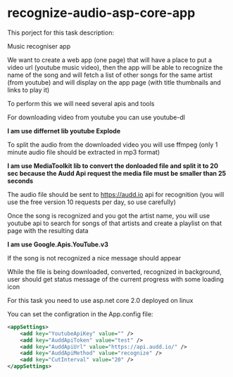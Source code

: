 # recognize-audio-asp-core-app

This porject for this task description:

Music recogniser app

We want to create a web app (one page) that will have a place to put a video url (youtube music video), then the app will be able to recognize the name of the song and will fetch a list of other songs for the same artist (from youtube) and will display on the app page (with title thumbnails and links to play it)


To perform this we will need several apis and tools

For downloading video from youtube you can use youtube-dl  

<strong>I am use differnet lib youtube Explode</strong> 

To split the audio from the downloaded video you will use ffmpeg (only 1 minute audio file should be extracted in mp3 format)

<strong>I am use MediaToolkit lib to convert the donloaded file and split it to 20 sec because the Audd Api request the media file must be smaller than 25 seconds</strong>

The audio file should be sent to https://audd.io api for recognition (you will use the free version 10 requests per day, so use carefully)

Once the song is recognized and you got the artist name, you will use youtube api to search for songs of that artists and create a playlist on that page with the resulting data

<strong>I am use Google.Apis.YouTube.v3</strong>

If the song is not recognized a nice message should appear

While the file is being downloaded, converted, recognized in background, user should get status message of the current progress with some loading icon
 
For this task you need to use asp.net core 2.0 deployed on linux


You can set the configration in the App.config file:
```xml
<appSettings>
    <add key="YoutubeApiKey" value="" />
    <add key="AuddApiToken" value="test" />
    <add key="AuddApiUrl" value="https://api.audd.io/" />
    <add key="AuddApiMethod" value="recognize" />
    <add key="CutInterval" value="20" />
</appSettings>
```
